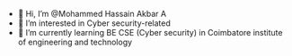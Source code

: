 - 👋 Hi, I’m @Mohammed Hassain Akbar A
- 👀 I’m interested in Cyber security-related 
- 🌱 I’m currently learning BE CSE (Cyber security) in Coimbatore institute of engineering and technology 

<!---
Mdhassain073/Mdhassain073 is a ✨ special ✨ repository because its `README.md` (this file) appears on your GitHub profile.
You can click the Preview link to take a look at your changes.
--->
